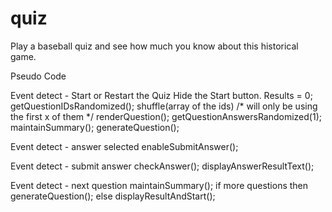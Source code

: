 # quiz

Play a baseball quiz and see how much you know about this historical game.

Pseudo Code

Event detect - Start or Restart the Quiz
   Hide the Start button.
   Results = 0;
   getQuestionIDsRandomized();  shuffle(array of the ids) /*  will only be using the first x of them */
   renderQuestion(); 
        getQuestionAnswersRandomized(1);
        maintainSummary();
        generateQuestion();

Event detect - answer selected
    enableSubmitAnswer();

Event detect - submit answer
    checkAnswer();
    displayAnswerResultText();

Event detect - next question
    maintainSummary();
    if more questions then
        generateQuestion();
    else
        displayResultAndStart(); 

